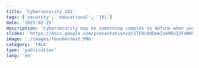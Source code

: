 ```yaml
---
title: 'Cybersecurity 101'
tags: ['security', 'educational', '101']
date: '2021-02-25'
description: 'Cybersecurity may be something complex to define when you are an SME. It is even harder if you must plan it inside a budget because of its economic cost. In this talk, I introduce cybersecurity focusing in which objectives should be implemented first and which ones, I think, have better cost-efficiency in the security and resiliency of the company.'
slides: 'https://docs.google.com/presentation/d/17E9c8dDnAIz69RuZ2FoWH51tU3_cQ7DSNMbZuJCyZvg/edit?usp=sharing'
image: './images/foundernest.PNG'
category: 'TALK'
type: 'publication'
lang: 'en'
---
```

